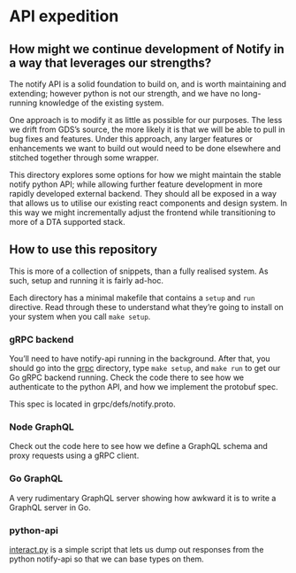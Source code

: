 # API expedition

## How might we continue development of Notify in a way that leverages our strengths?

The notify API is a solid foundation to build on, and is worth maintaining and extending; however python is not our strength, and we have no long-running knowledge of the existing system.

One approach is to modify it as little as possible for our purposes. The less we drift from GDS’s source, the more likely it is that we will be able to pull in bug fixes and features.  Under this approach, any larger features or enhancements we want to build out would need to be done elsewhere and stitched together through some wrapper.

This directory explores some options for how we might maintain the stable notify python API; while allowing further feature development in more rapidly developed external backend. They should all be exposed in a way that allows us to utilise our existing react components and design system. In this way we might incrementally adjust the frontend while transitioning to  more of a DTA supported stack.

## How to use this repository
This is more of a collection of snippets, than a fully realised system. As such, setup and running it is fairly ad-hoc.

Each directory has a minimal makefile that contains a `setup` and `run` directive. Read through these to understand what they’re going to install on your system when you call `make setup`.

### gRPC backend

You’ll need to have notify-api running in the background. After that, you should go into the [grpc](https://github.com/govau/notifications/tree/api-expedition/api-wrappers/grpc) directory, type `make setup`, and `make run`  to get our Go gRPC backend running.  Check the code there to see how we authenticate to the python API, and how we implement the protobuf spec.

This spec is located in grpc/defs/notify.proto. 

### Node GraphQL

Check out the code here to see how we define a GraphQL schema and proxy requests using a gRPC client. 

### Go GraphQL
A very rudimentary GraphQL server showing how awkward it is to write a GraphQL server in Go.

### python-api
[interact.py](https://github.com/govau/notifications/blob/api-expedition/api-wrappers/python-api/interact.py) is a simple script that lets us dump out responses from the python notify-api so that we can base types on them.
